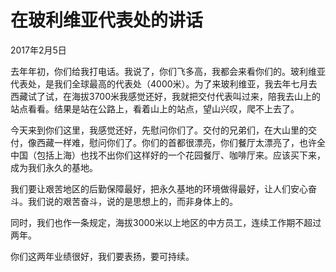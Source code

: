 # 在玻利维亚代表处的讲话

2017年2月5日

去年年初，你们给我打电话。我说了，你们飞多高，我都会来看你们的。玻利维亚代表处，是我们全球最高的代表处（4000米）。为了来玻利维亚，我去年七月去西藏试了试，在海拔3700米我感觉还好，我就把交付代表叫过来，陪我去山上的站点看看。结果是站在公路上，看着山上的站点，望山兴叹，爬不上去了。

今天来到你们这里，我感觉还好，先慰问你们了。交付的兄弟们，在大山里的交付，像西藏一样难，慰问你们了。你们的首都很漂亮，你们餐厅太漂亮了，也许全中国（包括上海）也找不出你们这样好的一个花园餐厅、咖啡厅来。应该买下来，成为我们永久的基地。

我们要让艰苦地区的后勤保障最好，把永久基地的环境做得最好，让人们安心奋斗。我们说的艰苦奋斗，说的是思想上的，而非身体上的。

同时，我们也作一条规定，海拔3000米以上地区的中方员工，连续工作期不超过两年。

你们这两年业绩很好，我们要表扬，要可持续。

